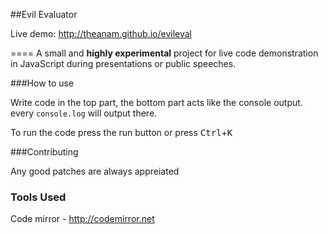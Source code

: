 ##Evil Evaluator

Live demo: <http://theanam.github.io/evileval>

====
A small and **highly experimental** project for live code demonstration in JavaScript during presentations or public speeches.

###How to use

Write code in the top part, the bottom part acts like the console output. every `console.log` will output there.

To run the code press the run button or press <kbd>Ctrl</kbd>+<kbd>K</kbd>

###Contributing

Any good patches are always appreiated


### Tools Used

Code mirror - <http://codemirror.net>
